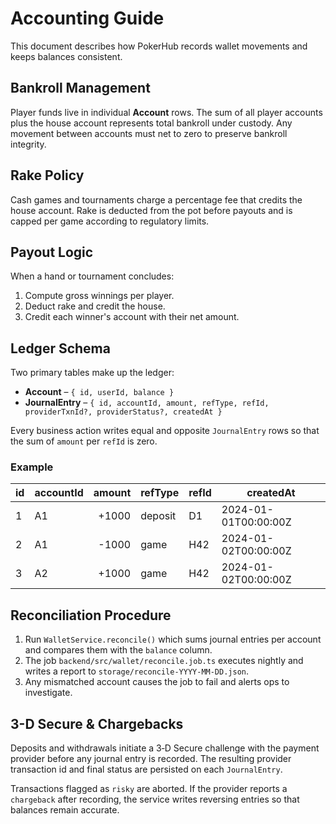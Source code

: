 # Accounting Guide

This document describes how PokerHub records wallet movements and keeps balances consistent.

## Bankroll Management

Player funds live in individual **Account** rows.  The sum of all player
accounts plus the house account represents total bankroll under custody.  Any
movement between accounts must net to zero to preserve bankroll integrity.

## Rake Policy

Cash games and tournaments charge a percentage fee that credits the house
account.  Rake is deducted from the pot before payouts and is capped per game
according to regulatory limits.

## Payout Logic

When a hand or tournament concludes:

1. Compute gross winnings per player.
2. Deduct rake and credit the house.
3. Credit each winner's account with their net amount.

## Ledger Schema

Two primary tables make up the ledger:

- **Account** – `{ id, userId, balance }`
- **JournalEntry** – `{ id, accountId, amount, refType, refId, providerTxnId?, providerStatus?, createdAt }`

Every business action writes equal and opposite `JournalEntry` rows so that the sum of `amount` per `refId` is zero.

### Example

| id | accountId | amount | refType | refId | createdAt |
|----|-----------|-------:|---------|-------|-----------|
| 1  | A1        |  +1000 | deposit | D1    | 2024-01-01T00:00:00Z |
| 2  | A1        |  -1000 | game    | H42   | 2024-01-02T00:00:00Z |
| 3  | A2        |  +1000 | game    | H42   | 2024-01-02T00:00:00Z |

## Reconciliation Procedure

1. Run `WalletService.reconcile()` which sums journal entries per account and compares them with the `balance` column.
2. The job `backend/src/wallet/reconcile.job.ts` executes nightly and writes a report to `storage/reconcile-YYYY-MM-DD.json`.
3. Any mismatched account causes the job to fail and alerts ops to investigate.

## 3-D Secure & Chargebacks

Deposits and withdrawals initiate a 3‑D Secure challenge with the payment provider before any journal entry is recorded. The resulting provider transaction id and final status are persisted on each `JournalEntry`.

Transactions flagged as `risky` are aborted. If the provider reports a `chargeback` after recording, the service writes reversing entries so that balances remain accurate.

